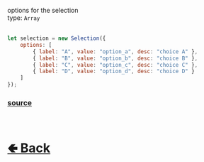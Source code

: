 options for the selection<br>
type: `Array`<br>
<br>

```js
let selection = new Selection({
    options: [
        { label: "A", value: "option_a", desc: "choice A" },
        { label: "B", value: "option_b", desc: "choice B" },
        { label: "C", value: "option_c", desc: "choice C" },
        { label: "D", value: "option_d", desc: "choice D" }
    ]
});
```

### [source](https://github.com/shysolocup/noscord.js/blob/main/src/Services/ComponentService/components/Selection.js)

<br> <h1> [🢀 Back](https://github.com/shysolocup/noscord.js/wiki/Components.Selection) </h1>